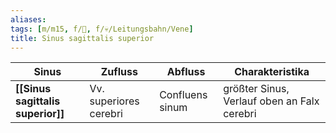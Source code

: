 ```yaml
---
aliases: 
tags: [m/m15, f/🧠, f/💀/Leitungsbahn/Vene]
title: Sinus sagittalis superior
---
```

Sinus|Zufluss|Abfluss|Charakteristika
-|-|-|-
**[[Sinus sagittalis superior]]**|Vv. superiores cerebri|Confluens sinum|größter Sinus, Verlauf oben an Falx cerebri